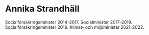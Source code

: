 # Annika Strandhäll

Socialförsäkringsminister 2014-2017. Socialminister 2017-2019. Socialförsäkringsminister 2019. Klimat- och miljöminister 2021-2022.
